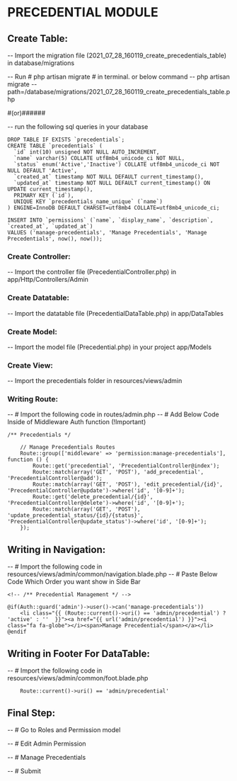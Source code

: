 #  PRECEDENTIAL MODULE #####

## Create Table:

-- Import the migration file (2021_07_28_160119_create_precedentials_table) in database/migrations

-- Run # php artisan migrate # in terminal. or below command
-- php artisan migrate --path=/database/migrations/2021_07_28_160119_create_precedentials_table.php

#(or)######

-- run the following sql queries in your database
	
	
	DROP TABLE IF EXISTS `precedentials`;
	CREATE TABLE `precedentials` (
	  `id` int(10) unsigned NOT NULL AUTO_INCREMENT,
	  `name` varchar(5) COLLATE utf8mb4_unicode_ci NOT NULL,
	  `status` enum('Active','Inactive') COLLATE utf8mb4_unicode_ci NOT NULL DEFAULT 'Active',
	  `created_at` timestamp NOT NULL DEFAULT current_timestamp(),
	  `updated_at` timestamp NOT NULL DEFAULT current_timestamp() ON UPDATE current_timestamp(),
	  PRIMARY KEY (`id`),
	  UNIQUE KEY `precedentials_name_unique` (`name`)
	) ENGINE=InnoDB DEFAULT CHARSET=utf8mb4 COLLATE=utf8mb4_unicode_ci;

	INSERT INTO `permissions` (`name`, `display_name`, `description`, `created_at`, `updated_at`)
	VALUES ('manage-precedentials', 'Manage Precedentials', 'Manage Precedentials', now(), now());
	

### Create Controller:

-- Import the controller file (PrecedentialController.php) in app/Http/Controllers/Admin

### Create Datatable:

-- Import the datatable file (PrecedentialDataTable.php) in app/DataTables

### Create Model:

-- Import the model file (Precedential.php) in your project app/Models

### Create View:

-- Import the precedentials folder in resources/views/admin

### Writing Route:

-- # Import the following code in routes/admin.php
-- # Add Below Code Inside of Middleware Auth function (!Important) 

	/** Precedentials */ 

		// Manage Precedentials Routes
		Route::group(['middleware' => 'permission:manage-precedentials'], function () {
			Route::get('precedential', 'PrecedentialController@index');
			Route::match(array('GET', 'POST'), 'add_precedential', 'PrecedentialController@add');
			Route::match(array('GET', 'POST'), 'edit_precedential/{id}', 'PrecedentialController@update')->where('id', '[0-9]+');
			Route::get('delete_precedential/{id}', 'PrecedentialController@delete')->where('id', '[0-9]+');
			Route::match(array('GET', 'POST'), 'update_precedential_status/{id}/{status}', 'PrecedentialController@update_status')->where('id', '[0-9]+');
		});

## Writing in Navigation:

-- # Import the following code in resources/views/admin/common/navigation.blade.php
-- # Paste Below Code Which Order you want show in Side Bar

	<!-- /** Precedential Management */ -->

    @if(Auth::guard('admin')->user()->can('manage-precedentials'))
    	<li class="{{ (Route::current()->uri() == 'admin/precedential') ? 'active' : ''  }}"><a href="{{ url('admin/precedential') }}"><i class="fa fa-globe"></i><span>Manage Precedential</span></a></li>
    @endif

## Writing in Footer For DataTable:

-- # Import the following code in resources/views/admin/common/foot.blade.php

    	Route::current()->uri() == 'admin/precedential'	

## Final Step:

-- # Go to Roles and Permission model

-- # Edit Admin Permission 

-- # Manage Precedentials

-- # Submit